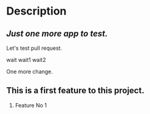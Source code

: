 # **Description**
## *Just one more app to test.*
Let's test pull request.


wait
wait1
wait2

One more change.

## This is a first feature to this project.
1. Feature No 1
